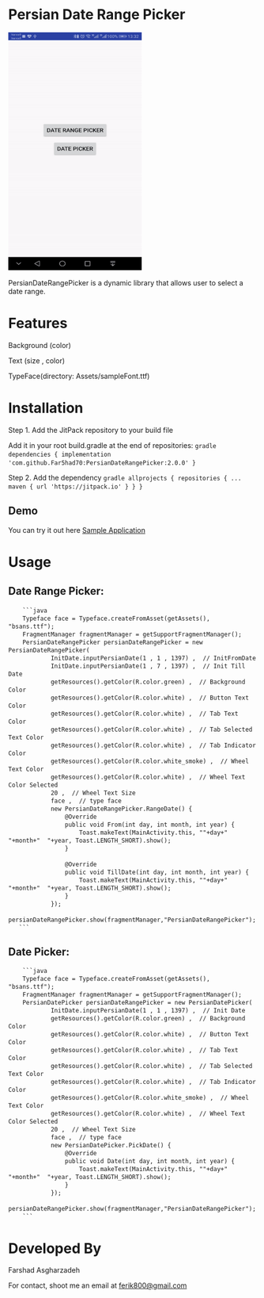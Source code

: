 # Persian Date Range Picker

<img src="https://raw.githubusercontent.com/Far5had70/PersianDateRangePicker/master/capture.gif" height="480" width="270">

 PersianDateRangePicker is a dynamic library that allows user to select a date range.



# Features

Background (color)

Text (size , color)

TypeFace(directory: Assets/sampleFont.ttf)




# Installation

Step 1. Add the JitPack repository to your build file


Add it in your root build.gradle at the end of repositories:
    ```gradle
	dependencies {
	        implementation 'com.github.Far5had70:PersianDateRangePicker:2.0.0'
	}
	```


Step 2. Add the dependency
    ```gradle
	allprojects {
		repositories {
			...
			maven { url 'https://jitpack.io' }
		}
	}
	```




## Demo

You can try it out here [Sample Application](https://github.com/Far5had70/PersianDateRangePicker/blob/master/app/src/main/java/com/shaygan/datepicker/MainActivity.java)




# Usage



## Date Range Picker:

        ```java
        Typeface face = Typeface.createFromAsset(getAssets(), "bsans.ttf");
        FragmentManager fragmentManager = getSupportFragmentManager();
        PersianDateRangePicker persianDateRangePicker = new PersianDateRangePicker(
                InitDate.inputPersianDate(1 , 1 , 1397) ,  // InitFromDate
                InitDate.inputPersianDate(1 , 7 , 1397) ,  // Init Till Date
                getResources().getColor(R.color.green) ,  // Background Color
                getResources().getColor(R.color.white) ,  // Button Text Color
                getResources().getColor(R.color.white) ,  // Tab Text Color
                getResources().getColor(R.color.white) ,  // Tab Selected Text Color
                getResources().getColor(R.color.white) ,  // Tab Indicator Color
                getResources().getColor(R.color.white_smoke) ,  // Wheel Text Color
                getResources().getColor(R.color.white) ,  // Wheel Text Color Selected
                20 ,  // Wheel Text Size
                face ,  // type face
                new PersianDateRangePicker.RangeDate() {
                    @Override
                    public void From(int day, int month, int year) {
                        Toast.makeText(MainActivity.this, ""+day+"  "+month+"  "+year, Toast.LENGTH_SHORT).show();
                    }

                    @Override
                    public void TillDate(int day, int month, int year) {
                        Toast.makeText(MainActivity.this, ""+day+"  "+month+"  "+year, Toast.LENGTH_SHORT).show();
                    }
                });
        persianDateRangePicker.show(fragmentManager,"PersianDateRangePicker");
       ```



## Date Picker:

        ```java
        Typeface face = Typeface.createFromAsset(getAssets(), "bsans.ttf");
        FragmentManager fragmentManager = getSupportFragmentManager();
        PersianDatePicker persianDateRangePicker = new PersianDatePicker(
                InitDate.inputPersianDate(1 , 1 , 1397) ,  // Init Date
                getResources().getColor(R.color.green) ,  // Background Color
                getResources().getColor(R.color.white) ,  // Button Text Color
                getResources().getColor(R.color.white) ,  // Tab Text Color
                getResources().getColor(R.color.white) ,  // Tab Selected Text Color
                getResources().getColor(R.color.white) ,  // Tab Indicator Color
                getResources().getColor(R.color.white_smoke) ,  // Wheel Text Color
                getResources().getColor(R.color.white) ,  // Wheel Text Color Selected
                20 ,  // Wheel Text Size
                face ,  // type face
                new PersianDatePicker.PickDate() {
                    @Override
                    public void Date(int day, int month, int year) {
                        Toast.makeText(MainActivity.this, ""+day+"  "+month+"  "+year, Toast.LENGTH_SHORT).show();
                    }
                });
        persianDateRangePicker.show(fragmentManager,"PersianDateRangePicker");
        ```




# Developed By

Farshad Asgharzadeh

For contact, shoot me an email at ferik800@gmail.com
